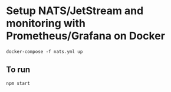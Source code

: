 # Setup NATS/JetStream and monitoring with Prometheus/Grafana on Docker

```docker-compose -f nats.yml up```

## To run

```npm start```
